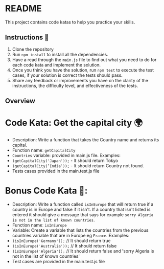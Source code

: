 # README

This project contains code katas to help you practice your skills.

## Instructions 📝

1. Clone the repository
2. Run `npm install` to install all the dependencies.
3. Have a read through the `main.js` file to find out what you need to do for each code kata and implement the solution.
4. Once you think you have the solution, run `npm test` to execute the test cases, if your solution is correct the tests should pass.
5. Share any feedback or improvements you have on the clarity of the instructions, the difficulty level, and effectiveness of the tests.

## Overview

# Code Kata: Get the capital city 🌍

- Description: Write a function that takes the Country name and returns its capital.
- Function name: `getCapitalCity`
- `Countries` variable: provided in main.js file.
  Examples:
- `(getCapitalCity('Japan'));` - It should return Tokyo
- `(getCapitalCity(’India’));` - It should return Country not found.
- Tests cases provided in the main.test.js file

# Bonus Code Kata 🚀:

- Description: Write a function called `isInEurope` that will return true if a country is in Europe and false if it isn't. If a country that isn't listed is entered it should give a message that says for example `sorry Algeria is not in the list of known countries`.
- Function name: `isInEurope`
- Variable: Create a variable that lists the countries from the previous countries variable that are in Europe eg `France`.
  Examples:
- `(isInEurope('Germany'));` // It should return true
- `(isInEurope('Australia'));` // It should return false
- `(isInEurope('Algeria'));` // It should return false and 'sorry Algeria is not in the list of known countries'
- Test cases are provided in the main.test.js file
